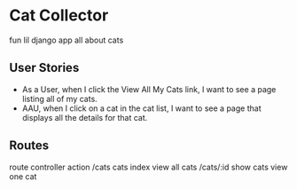 # Cat Collector

fun lil django app all about cats


## User Stories
- As a User, when I click the View All My Cats link, I want to see a page listing all of my cats.
- AAU, when I click on a cat in the cat list, I want to see a page that displays all the details for that cat.


## Routes

route controller action 
/cats  cats index view all cats
/cats/:id show cats view one cat